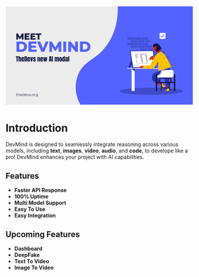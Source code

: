 # <img src="/Public/img/devmind.png" alt="Banner" />

# Introduction

DevMind is designed to seamlessly integrate reasoning across various models, including **text**, **images**, **video**, **audio**, and **code**, to develope like a pro! DevMind enhances your project with AI capabilities.

## Features
- **Faster API Response**
- **100% Uptime**
- **Multi Model Support**
- **Easy To Use**
- **Easy Integration**

## Upcoming Features
- **Dashboard**
- **DeepFake**
- **Text To Video**
- **Image To Video**